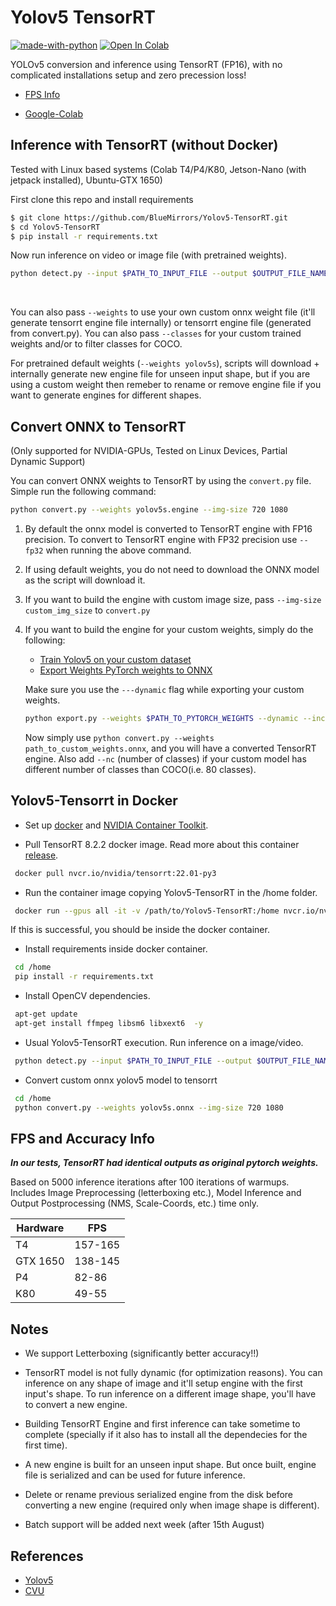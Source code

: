 # Yolov5 TensorRT

[![made-with-python](https://img.shields.io/badge/Made%20with-Python-1f425f.svg)](https://www.python.org/) [![Open In Colab](https://colab.research.google.com/assets/colab-badge.svg)](https://colab.research.google.com/drive/1tXLk2KFZkXQ7SpTBbmQ_Y43Eo1_34Rsf?usp=sharing)

YOLOv5 conversion and inference using TensorRT (FP16), with no complicated installations setup and zero precession loss!

- [FPS Info](#fps-and-accuracy-info)

- [Google-Colab](https://colab.research.google.com/drive/1tXLk2KFZkXQ7SpTBbmQ_Y43Eo1_34Rsf?usp=sharing)

## Inference with TensorRT (without Docker)

Tested with Linux based systems (Colab T4/P4/K80, Jetson-Nano (with jetpack installed), Ubuntu-GTX 1650)

First clone this repo and install requirements

```bash
$ git clone https://github.com/BlueMirrors/Yolov5-TensorRT.git
$ cd Yolov5-TensorRT
$ pip install -r requirements.txt
```

Now run inference on video or image file (with pretrained weights).

```bash
python detect.py --input $PATH_TO_INPUT_FILE --output $OUTPUT_FILE_NAME
```

<br>

You can also pass ```--weights``` to use your own custom onnx weight file (it'll generate tensorrt engine file internally) or tensorrt engine file (generated from convert.py). You can also pass ```--classes``` for your custom trained weights and/or to filter classes for COCO.

For pretrained default weights (```--weights yolov5s```), scripts will download + internally generate new engine file for unseen input shape, but if you are using a custom weight then remeber to rename or remove engine file if you want to generate engines for different shapes. 

## Convert ONNX to TensorRT

(Only supported for NVIDIA-GPUs, Tested on Linux Devices, Partial Dynamic Support)

You can convert ONNX weights to TensorRT by using the `convert.py` file. Simple run the following command: 

```bash
python convert.py --weights yolov5s.engine --img-size 720 1080
```

1. By default the onnx model is converted to TensorRT engine with FP16 precision. To convert to TensorRT engine with FP32 precision use ```--fp32``` when running the above command.

2. If using default weights, you do not need to download the ONNX model as the script will download it.

3. If you want to build the engine with custom image size, pass `--img-size custom_img_size` to `convert.py`

4. If you want to build the engine for your custom weights, simply do the following:

    - [Train Yolov5 on your custom dataset](https://github.com/ultralytics/yolov5/wiki/Train-Custom-Data)
    - [Export Weights PyTorch weights to ONNX](https://github.com/ultralytics/yolov5/blob/master/export.py)

    Make sure you use the `---dynamic` flag while exporting your custom weights.

    ```bash
    python export.py --weights $PATH_TO_PYTORCH_WEIGHTS --dynamic --include onnx
    ```

    Now simply use `python convert.py --weights path_to_custom_weights.onnx`, and you will have a converted TensorRT engine. Also add ```--nc``` (number of classes) if your custom model has different number of classes than COCO(i.e. 80 classes). 
    

## Yolov5-Tensorrt in Docker
- Set up [docker](https://docs.docker.com/engine/install/) and [NVIDIA Container Toolkit](https://docs.nvidia.com/datacenter/cloud-native/container-toolkit/install-guide.html). 

- Pull TensorRT 8.2.2 docker image. Read more about this container [release](https://docs.nvidia.com/deeplearning/tensorrt/container-release-notes/rel_22-01.html#rel_22-01).
```bash
 docker pull nvcr.io/nvidia/tensorrt:22.01-py3
```

- Run the container image copying Yolov5-TensorRT in the /home folder.
```bash
 docker run --gpus all -it -v /path/to/Yolov5-TensorRT:/home nvcr.io/nvidia/tensorrt:22.01-py3
```
If this is successful, you should be inside the docker container.

- Install requirements inside docker container.
```bash
 cd /home
 pip install -r requirements.txt
```
- Install OpenCV dependencies.
```bash
 apt-get update
 apt-get install ffmpeg libsm6 libxext6  -y
```

- Usual Yolov5-TensorRT execution. Run inference on a image/video.
```bash
 python detect.py --input $PATH_TO_INPUT_FILE --output $OUTPUT_FILE_NAME
```

- Convert custom onnx yolov5 model to tensorrt
```bash
 cd /home
 python convert.py --weights yolov5s.onnx --img-size 720 1080
```


## FPS and Accuracy Info
***In our tests, TensorRT had identical outputs as original pytorch weights.***

Based on 5000 inference iterations after 100 iterations of warmups. Includes Image Preprocessing (letterboxing etc.), Model Inference and Output Postprocessing (NMS, Scale-Coords, etc.) time only.  

| Hardware    | FPS     |
| ---------- | ------- |
| T4   | 157-165 |
| GTX 1650 | 138-145|
| P4   | 82-86 |
| K80 | 49-55 | 
    
## Notes
- We support Letterboxing (significantly better accuracy!!)
- TensorRT model is not fully dynamic (for optimization reasons). You can inference on any shape of image and it'll setup engine with the first input's shape. To run inference on a different image shape, you'll have to convert a new engine.

- Building TensorRT Engine and first inference can take sometime to complete (specially if it also has to install all the dependecies for the first time).

- A new engine is built for an unseen input shape. But once built, engine file is serialized and can be used for future inference.

- Delete or rename previous serialized engine from the disk before converting a new engine (required only when image shape is different).
- Batch support will be added next week (after 15th August)

## References
- [Yolov5](https://github.com/ultralytics/yolov5)
- [CVU](https://github.com/BlueMirrors/cvu)
